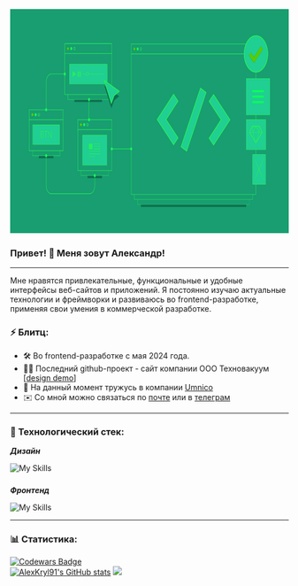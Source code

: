 <div align="center">
  <img height="405" width="774" src="https://github.com/AlexKryl91/AlexKryl91/blob/main/banner_green_1.png"  />
</div>

###


### Привет! 👋 Меня зовут Александр!

---

Мне нравятся привлекательные, функциональные и удобные интерфейсы веб-сайтов и приложений. Я постоянно изучаю актуальные технологии и фреймворки и развиваюсь во frontend-разработке, применяя свои умения в коммерческой разработке.

### ⚡ Блитц:

- 🛠️ Во frontend-разработке с мая 2024 года.
- 👩‍💻 Последний github-проект - сайт компании ООО Техновакуум [[design demo](https://website-tv-client.vercel.app/)]
- 🧠 На данный момент тружусь в компании [Umnico](https://umnico.com/)
- ✉️ Со мной можно связаться по [почте](mailto:cryls@yandex.ru) или в [телеграм](https://t.me/it_alex_kr)

---

### 🧱 Технологический стек:

***Дизайн***

![My Skills](https://go-skill-icons.vercel.app/api/icons?i=photoshop,illustrator,figma)

###

***Фронтенд***

![My Skills](https://go-skill-icons.vercel.app/api/icons?i=vscode,html,js,typescript,css,sass,vite,webpack,react,redux,vuejs,pinia,npm,git)

---

### 📊 Cтатистика:
[![Codewars Badge](https://www.codewars.com/users/AlexK91/badges/large)](https://www.codewars.com/users/AlexK91)
<br />
<a href="http://www.github.com/AlexKryl91"><img src="https://github-readme-stats.vercel.app/api?username=AlexKryl91&show_icons=true&hide=&count_private=true&title_color=0891b2&text_color=ffffff&icon_color=0891b2&bg_color=1c1917&hide_border=true&show_icons=true" alt="AlexKryl91's GitHub stats" /></a>
<a href="http://www.github.com/AlexKryl91"><img src="https://github-readme-streak-stats.herokuapp.com/?user=AlexKryl91&stroke=ffffff&background=1c1917&ring=0891b2&fire=0891b2&currStreakNum=ffffff&currStreakLabel=0891b2&sideNums=ffffff&sideLabels=ffffff&dates=ffffff&hide_border=true" /></a>
